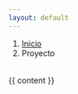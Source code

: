 ```yaml
---
layout: default
---
```


<section class="mt-4 mb-5">
	<div class="container">
		<nav aria-label="breadcrumb">
			<ol class="breadcrumb">
				<li class="breadcrumb-item"><a href="/awesome-civic-tech">Inicio</a></li>
				<li class="breadcrumb-item active" aria-current="page">Proyecto</li>
			</ol>
		</nav>
		<br>
		{{ content }}
	</div>
</section>